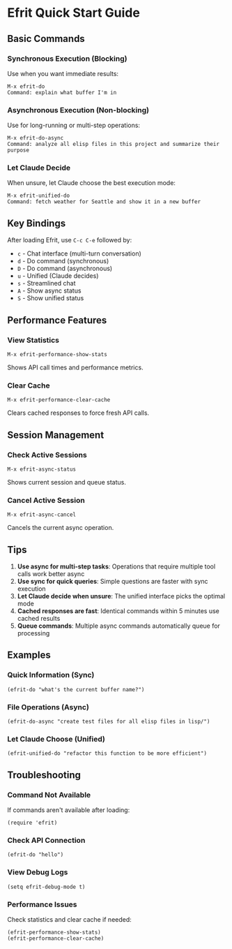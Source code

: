 # Efrit Quick Start Guide

## Basic Commands

### Synchronous Execution (Blocking)
Use when you want immediate results:
```
M-x efrit-do
Command: explain what buffer I'm in
```

### Asynchronous Execution (Non-blocking) 
Use for long-running or multi-step operations:
```
M-x efrit-do-async
Command: analyze all elisp files in this project and summarize their purpose
```

### Let Claude Decide
When unsure, let Claude choose the best execution mode:
```
M-x efrit-unified-do
Command: fetch weather for Seattle and show it in a new buffer
```

## Key Bindings

After loading Efrit, use `C-c C-e` followed by:
- `c` - Chat interface (multi-turn conversation)
- `d` - Do command (synchronous)
- `D` - Do command (asynchronous) 
- `u` - Unified (Claude decides)
- `s` - Streamlined chat
- `A` - Show async status
- `S` - Show unified status

## Performance Features

### View Statistics
```
M-x efrit-performance-show-stats
```
Shows API call times and performance metrics.

### Clear Cache
```
M-x efrit-performance-clear-cache
```
Clears cached responses to force fresh API calls.

## Session Management

### Check Active Sessions
```
M-x efrit-async-status
```
Shows current session and queue status.

### Cancel Active Session
```
M-x efrit-async-cancel
```
Cancels the current async operation.

## Tips

1. **Use async for multi-step tasks**: Operations that require multiple tool calls work better async
2. **Use sync for quick queries**: Simple questions are faster with sync execution
3. **Let Claude decide when unsure**: The unified interface picks the optimal mode
4. **Cached responses are fast**: Identical commands within 5 minutes use cached results
5. **Queue commands**: Multiple async commands automatically queue for processing

## Examples

### Quick Information (Sync)
```elisp
(efrit-do "what's the current buffer name?")
```

### File Operations (Async)
```elisp
(efrit-do-async "create test files for all elisp files in lisp/")
```

### Let Claude Choose (Unified)
```elisp
(efrit-unified-do "refactor this function to be more efficient")
```

## Troubleshooting

### Command Not Available
If commands aren't available after loading:
```elisp
(require 'efrit)
```

### Check API Connection
```elisp
(efrit-do "hello")
```

### View Debug Logs
```elisp
(setq efrit-debug-mode t)
```

### Performance Issues
Check statistics and clear cache if needed:
```elisp
(efrit-performance-show-stats)
(efrit-performance-clear-cache)
```